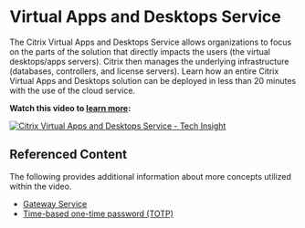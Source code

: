 ﻿---
layout: doc
h3InToc: true
contributedBy: Daniel Feller
description: Citrix Virtual Apps and Desktops Service provides a fast, low-impact deployment option for on-premises/cloud-hosted, Windows/Linux, desktops/apps.
---
# Virtual Apps and Desktops Service

The Citrix Virtual Apps and Desktops Service allows organizations to focus on the parts of the solution that directly impacts the users (the virtual desktops/apps servers). Citrix then manages the underlying infrastructure (databases, controllers, and license servers). Learn how an entire Citrix Virtual Apps and Desktops solution can be deployed in less than 20 minutes with the use of the cloud service.

**Watch this video to [learn more](https://www.youtube.com/watch?v=id6FbiLktco):**

[![Citrix Virtual Apps and Desktops Service - Tech Insight](/en-us/tech-zone/learn/media/shared_video-placeholder.png)](https://www.youtube.com/watch?v=id6FbiLktco)

## Referenced Content

The following provides additional information about more concepts utilized within the video.

*  [Gateway Service](/en-us/tech-zone/learn/tech-briefs/gateway-hdxproxy.html)
*  [Time-based one-time password (TOTP)](/en-us/tech-zone/learn/tech-insights/authentication-totp.html)
